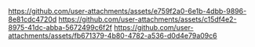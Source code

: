 
https://github.com/user-attachments/assets/e759f2a0-6e1b-4dbb-9896-8e81cdc4720d
https://github.com/user-attachments/assets/c15df4e2-8975-41dc-abba-5672499c6f2f
https://github.com/user-attachments/assets/fb671379-4b80-4782-a536-d0d4e79a09c6
